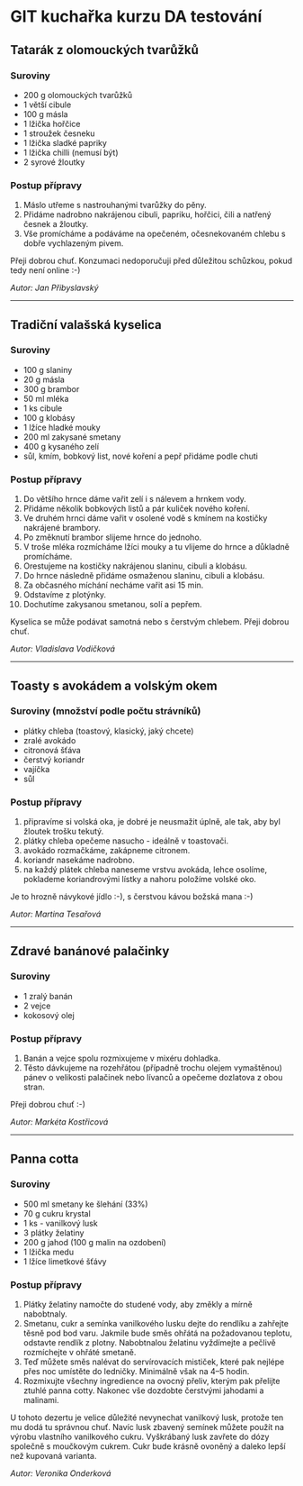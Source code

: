 # GIT kuchařka kurzu DA testování

## Tatarák z olomouckých tvarůžků

### Suroviny
* 200 g olomouckých tvarůžků
* 1 větší cibule
* 100 g másla
* 1 lžička hořčice
* 1 stroužek česneku
* 1 lžička sladké papriky
* 1 lžička chilli (nemusí být)
* 2 syrové žloutky

### Postup přípravy
1. Máslo utřeme s nastrouhanými tvarůžky do pěny.
2. Přidáme nadrobno nakrájenou cibuli, papriku, hořčici, čili a natřený česnek a žloutky. 
3. Vše promícháme a podáváme na opečeném, očesnekovaném chlebu s dobře vychlazeným pivem.

Přeji dobrou chuť. Konzumaci nedoporučuji před důležitou schůzkou, pokud tedy není online :-)

_Autor: Jan Přibyslavský_

---

## Tradiční valašská kyselica

### Suroviny
* 100 g slaniny
* 20 g másla
* 300 g brambor
* 50 ml mléka
* 1 ks cibule
* 100 g klobásy
* 1 lžíce hladké mouky
* 200 ml zakysané smetany
* 400 g kysaného zelí
* sůl, kmím, bobkový list, nové koření a pepř přidáme podle chuti

### Postup přípravy
1. Do většího hrnce dáme vařit zelí i s nálevem a hrnkem vody.
2. Přidáme několik bobkových listů a pár kuliček nového koření.
3. Ve druhém hrnci dáme vařit v osolené vodě s kmínem na kostičky nakrájené brambory.
4. Po změknutí brambor slijeme hrnce do jednoho.
5. V troše mléka rozmícháme lžíci mouky a tu vlijeme do hrnce a důkladně promícháme.
6. Orestujeme na kostičky nakrájenou slaninu, cibuli a klobásu.
7. Do hrnce následně přidáme osmaženou slaninu, cibuli a klobásu.
8. Za občasného míchání necháme vařit asi 15 min.
9. Odstavíme z plotýnky.
10. Dochutíme zakysanou smetanou, solí a pepřem.

Kyselica se může podávat samotná nebo s čerstvým chlebem.
Přeji dobrou chuť.

_Autor: Vladislava Vodičková_

---

## Toasty s avokádem a volským okem

### Suroviny (množství podle počtu strávníků)
* plátky chleba (toastový, klasický, jaký chcete)
* zralé avokádo
* citronová šťáva
* čerstvý koriandr
* vajíčka 
* sůl


### Postup přípravy
1. připravíme si volská oka, je dobré je neusmažit úplně, ale tak, aby byl žloutek trošku tekutý.
2. plátky chleba opečeme nasucho - ideálně v toastovači.
3. avokádo rozmačkáme, zakápneme citronem.
4. koriandr nasekáme nadrobno.
5. na každý plátek chleba naneseme vrstvu avokáda, lehce osolíme, poklademe koriandrovými lístky a nahoru položíme volské oko.


Je to hrozně návykové jídlo :-), s čerstvou kávou božská mana :-)

_Autor: Martina Tesařová_

---

## Zdravé banánové palačinky

### Suroviny
* 1 zralý banán
* 2 vejce
* kokosový olej

### Postup přípravy
1. Banán a vejce spolu rozmixujeme v mixéru dohladka.
2. Těsto dávkujeme na rozehřátou (případně trochu olejem vymaštěnou) pánev o velikosti palačinek nebo lívanců a opečeme dozlatova z obou stran.

Přeji dobrou chuť :-)

_Autor: Markéta Kostřicová_

---
## Panna cotta

### Suroviny
* 500 ml smetany ke šlehání (33%)
* 70 g cukru krystal
* 1 ks - vanilkový lusk
* 3 plátky želatiny
* 200 g jahod (100 g malin na ozdobení)
* 1 lžička medu
* 1 lžíce limetkové šťávy


### Postup přípravy
1. Plátky želatiny namočte do studené vody, aby změkly a mírně nabobtnaly.
2. Smetanu, cukr a semínka vanilkového lusku dejte do rendlíku a zahřejte těsně pod bod varu. 
   Jakmile bude směs ohřátá na požadovanou teplotu, odstavte rendlík z plotny. 
   Nabobtnalou želatinu vyždímejte a pečlivě rozmíchejte v ohřáté smetaně.
3. Teď můžete směs nalévat do servírovacích mističek, které pak nejlépe přes noc umístěte do ledničky. 
   Minimálně však na 4–5 hodin.
4. Rozmixujte všechny ingredience na ovocný přeliv, kterým pak přelijte ztuhlé panna cotty. 
   Nakonec vše dozdobte čerstvými jahodami a malinami.


U tohoto dezertu je velice důležité nevynechat vanilkový lusk, protože ten mu dodá tu správnou chuť. 
Navíc lusk zbavený semínek můžete použít na výrobu vlastního vanilkového cukru. 
Vyškrábaný lusk zavřete do dózy společně s moučkovým cukrem. 
Cukr bude krásně ovoněný a daleko lepší než kupovaná varianta. 


_Autor: Veronika Onderková_
